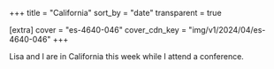 +++
title = "California"
sort_by = "date"
transparent = true

[extra]
cover = "es-4640-046"
cover_cdn_key = "img/v1/2024/04/es-4640-046"
+++

Lisa and I are in California this week while I attend a conference.
